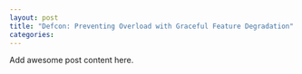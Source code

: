 ```yaml
---
layout: post
title: "Defcon: Preventing Overload with Graceful Feature Degradation"
categories:
---
```


Add awesome post content here.
